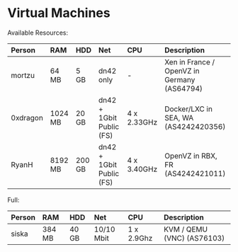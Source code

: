 # Virtual Machines

Available Resources:

| Person        | RAM     | HDD   | Net        | CPU         | Description                |
|:------------- |:------  |:----- |:---------- |:----------  |:-------------------------- |
| mortzu        | 64 MB   | 5 GB  | dn42 only  | -           | Xen in France / OpenVZ in Germany (AS64794) |
| 0xdragon      | 1024 MB | 20 GB | dn42 + 1Gbit Public (FS) | 4 x 2.33GHz | Docker/LXC in SEA, WA (AS4242420356) |
| RyanH         | 8192 MB | 200 GB | dn42 + 1Gbit Public (FS) | 4 x 3.40GHz | OpenVZ in RBX, FR (AS4242421011) |

Full:

| Person        | RAM     | HDD   | Net        | CPU         | Description                |
|:------------- |:------  |:----- |:---------- |:----------  |:-------------------------- |
|siska 	        | 384 MB  | 40 GB | 10/10 Mbit | 1 x 2.9Ghz  | KVM / QEMU (VNC) (AS76103) |